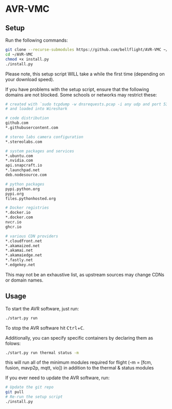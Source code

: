 # AVR-VMC

## Setup

Run the following commands:

```bash
git clone --recurse-submodules https://github.com/bellflight/AVR-VMC ~/AVR-VMC
cd ~/AVR-VMC
chmod +x install.py
./install.py
```

Please note, this setup script WILL take a while the first time
(depending on your download speed).

If you have problems with the setup script, ensure that the following
domains are not blocked. Some schools or networks may restrict these:

```bash
# created with `sudo tcpdump -w dnsrequests.pcap -i any udp and port 53`
# and loaded into Wireshark

# code distribution
github.com
*.githubusercontent.com

# stereo labs camera configuration
*.stereolabs.com

# system packages and services
*.ubuntu.com
*.nvidia.com
api.snapcraft.io
*.launchpad.net
deb.nodesource.com

# python packages
pypi.python.org
pypi.org
files.pythonhosted.org

# Docker registries
*.docker.io
*.docker.com
nvcr.io
ghcr.io

# various CDN providers
*.cloudfront.net
*.akamaized.net
*.akamai.net
*.akamaiedge.net
*.fastly.net
*.edgekey.net
```

This may not be an exhaustive list, as upstream sources may change CDNs or domain names.

## Usage

To start the AVR software, just run:

```bash
./start.py run
```

To stop the AVR software hit <kbd>Ctrl</kbd>+<kbd>C</kbd>.

Additionally, you can specify specific containers by declaring them as folows:

```bash
./start.py run thermal status -m
```

this will run all of the minimum modules required for flight (-m = [fcm, fusion, mavp2p, mqtt, vio]) in addition to the thermal & status modules

If you ever need to update the AVR software, run:

```bash
# Update the git repo
git pull
# Re-run the setup script
./install.py
```
